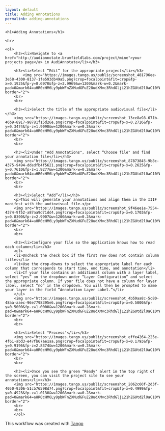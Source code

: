 ```yaml
---
layout: default
title: Adding Annotations
permalink: adding-annotations
---
```

<!-- Add an essay or interpretive material below this line,
using HTML or markdown.  Do not modify this file above this line -->

<html>
<body>
    
    <h1>Adding Annotations</h1>

    <hr>

    <ol>
        <h3><li>Navigate to <a href="http://audiannotate.brumfieldlabs.com/project/mine">your projects page</a> in AudiAnnotate</li></h3>
        
        <h3><li>Select “Edit” for the appropriate project</li></h3>
            <img src="https://images.tango.us/public/screenshot_481796ee-3e58-4300-8137-1fe593db49a5.png?crop=focalpoint&fit=crop&fp-x=0.1925&fp-y=0.6970&fp-z=2.9969&w=1200&mark-w=0.2&mark-pad=0&mark64=aHR0cHM6Ly9pbWFnZXMudGFuZ28udXMvc3RhdGljL21hZGUtd2l0aC10YW5nby13YXRlcm1hcmsucG5n&ar=2880%3A1406" border="2">
        <br>
        <br>
    
        <h3><li>Select the title of the appropriate audiovisual file</li></h3>
        <img src="https://images.tango.us/public/screenshot_13ce8a98-671b-46b9-8917-98781f15d26e.png?crop=focalpoint&fit=crop&fp-x=0.2726&fp-y=0.3474&fp-z=1.9098&w=1200&mark-w=0.2&mark-pad=0&mark64=aHR0cHM6Ly9pbWFnZXMudGFuZ28udXMvc3RhdGljL21hZGUtd2l0aC10YW5nby13YXRlcm1hcmsucG5n&ar=2880%3A1406" border="2">
        <br>
        <br>
        
        <h3><li>Under "Add Annotations", select “Choose file" and find your annotation file</li></h3>
        <img src="https://images.tango.us/public/screenshot_87873845-9b8c-4375-9494-ddedfb4f5621.png?crop=focalpoint&fit=crop&fp-x=0.2625&fp-y=0.7610&fp-z=1.9277&w=1200&mark-w=0.2&mark-pad=0&mark64=aHR0cHM6Ly9pbWFnZXMudGFuZ28udXMvc3RhdGljL21hZGUtd2l0aC10YW5nby13YXRlcm1hcmsucG5n&ar=2880%3A1406" border="2">
        <br>
        <br>

        <h3><li>Select “Add”</li></h3>
        <p>This will generate your annotations and align them in the IIIF manifest with the audiovisual file.</p>
        <img src="https://images.tango.us/public/screenshot_9f46ee1e-7554-4374-9f52-a87aa9d71dd4.png?crop=focalpoint&fit=crop&fp-x=0.1703&fp-y=0.8300&fp-z=2.9907&w=1200&mark-w=0.2&mark-pad=0&mark64=aHR0cHM6Ly9pbWFnZXMudGFuZ28udXMvc3RhdGljL21hZGUtd2l0aC10YW5nby13YXRlcm1hcmsucG5n&ar=2880%3A1406" border="2">
        <br>
        <br>

        <h3><li>Configure your file so the application knows how to read each column</li></h3>
        <ul>
        <li>Uncheck the check box if the first row does not contain column titles</li>
        <li>Use the drop-downs to select the appropriate label for each column that corresponds to start time, end time, and annotation</li>
        <li>If your file contains an additional column with a layer label, select “yes” on the dropdown under “Layer Configuration” and select the appropriate column. If your file does not have a column for layer label, select “no” in the dropdown. You will then be prompted to name your layer in the field “Annotation Layer Label.”</li>
        </ul>
        <img src="https://images.tango.us/public/screenshot_4b59aa8c-5c80-48aa-aaec-96e7798395e6.png?crop=focalpoint&fit=crop&fp-x=0.5000&fp-y=0.5000&fp-z=1.0000&w=1200&mark-w=0.2&mark-pad=0&mark64=aHR0cHM6Ly9pbWFnZXMudGFuZ28udXMvc3RhdGljL21hZGUtd2l0aC10YW5nby13YXRlcm1hcmsucG5n&ar=2880%3A1406" border="2">
        <br>
        <br>
        
        <h3><li>Select "Process"</li></h3>
        <img src="https://images.tango.us/public/screenshot_effe4264-225e-4f61-abd3-e47fb67ae1aa.png?crop=focalpoint&fit=crop&fp-x=0.1793&fp-y=0.9196&fp-z=2.8374&w=1200&mark-w=0.2&mark-pad=0&mark64=aHR0cHM6Ly9pbWFnZXMudGFuZ28udXMvc3RhdGljL21hZGUtd2l0aC10YW5nby13YXRlcm1hcmsucG5n&ar=2880%3A1406" border="2">
        <br>
        <br>

        <h3><li>Once you see the green "Ready" alert in the top right of the screen, you can visit the project site to see your annotations</li></h3>
        <img src="https://images.tango.us/public/screenshot_2062c60f-2d3f-4050-9306-51cb76598d74.png?crop=focalpoint&fit=crop&fp-x=0.4999&fp-y=0.4923&fp-z=1.0130&w=1200&mark-w=0.2&mark-pad=0&mark64=aHR0cHM6Ly9pbWFnZXMudGFuZ28udXMvc3RhdGljL21hZGUtd2l0aC10YW5nby13YXRlcm1hcmsucG5n&ar=2880%3A1406" border="2">
        <br>
        <br>
        </ol>
        
<p>This workflow was created with <a href="https://app.tango.us/app/workflow/c4db9297-5677-4720-8890-9cba999ac1a6?utm_source=markdown&utm_medium=markdown&utm_campaign=workflow%20export%20links">Tango</a>

